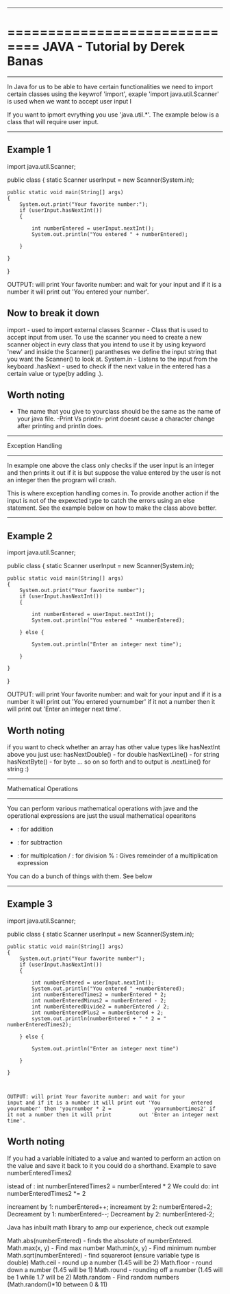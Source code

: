 ******************************
==============================
JAVA - Tutorial by Derek Banas
==============================
******************************

In Java for us to be able to have certain functionalities we need to import certain classes using the keywrof 'import', exaple 'import java.util.Scanner' is used when we want to accept user input I

If you want to ipmort evrything you use 'java.util.*'.
The example below is a class that will require user input.

---------
Example 1
---------

import java.util.Scanner;

public class <classname> 
{
	static Scanner userInput = new Scanner(System.in);

	public static void main(String[] args) 
	{
		System.out.print("Your favorite number:");
		if (userInput.hasNextInt())
		{
			
			int numberEntered = userInput.nextInt();
			System.out.println("You entered " + numberEntered);

		}

	}
}

OUTPUT: will print Your favorite number: and wait for your 				input and if it is a number it will print out 'You entered 		your number'.


Now to break it down
--------------------
import - used to import external classes
Scanner - Class that is used to accept input from user. To use the scanner you need to create a new scanner object in evry class that you intend to use it by using keyword 'new' and inside the Scanner() parantheses we define the input string that you want the Scanner() to look at.
System.in - Listens to the input from the keyboard
.hasNext - used to check if the next value in the entered has a certain value or type(by adding .<type>).

Worth noting
-------------
- The name that you give to yourclass should be the same as the name of your java file.
-Print Vs println- print doesnt cause a character change after printing and println does.


******************
Exception Handling
******************
In example one above the class only checks if the user input is an integer and then prints it out if it is but suppose the value entered by the user is not an integer then the program will crash. 

This is where exception handling comes in. To provide another action if the input is not of the expexcted type to catch the errors using an else statement. See the example below on how to make the class above better.

---------
Example 2
---------


import java.util.Scanner;

public class <classname> 
{
	static Scanner userInput = new Scanner(System.in);

	public static void main(String[] args) 
	{
		System.out.print("Your favorite number");
		if (userInput.hasNextInt())
		{
			
			int numberEntered = userInput.nextInt();
			System.out.println("You entered " +numberEntered);

		} else {
			
			System.out.println("Enter an integer next time");
		
		}

	}
}

OUTPUT: will print Your favorite number: and wait for your 			input and if it is a number it will print out 'You 			entered	yournumber' if it not a number then it will			print out 'Enter an integer next time'.

Worth noting
-------------
if you want to check whether an array has other value types like hasNextInt above you just use:
hasNextDouble() - for double
hasNextLine() - for string
hasNextByte() - for byte
... so on so forth and to output is .nextLine() for string :)

***********************
Mathematical Operations
***********************
You can perform various mathematical operations with jave and the operational expressions are just the usual mathematical opearitons
+ : for addition
- : for subtraction
* : for multiplcation
/ : for division
% : Gives remeinder of a multiplication expression

You can do a bunch of things with them. See below

---------
Example 3
---------
import java.util.Scanner;

public class <classname> 
{
	static Scanner userInput = new Scanner(System.in);

	public static void main(String[] args) 
	{
		System.out.print("Your favorite number");
		if (userInput.hasNextInt())
		{
			
			int numberEntered = userInput.nextInt();
			System.out.println("You entered " +numberEntered);
			int numberEnteredTimes2 = numberEntered * 2;
			int numberEnteredMinus2 = numberEntered - 2;
			int numberEnteredDivide2 = numberEntered / 2;
			int numberEnteredPlus2 = numberEntered + 2;
			system.out.println(numberEntered + " * 2 = " numberEnteredTimes2);
			
		} else {
			
			System.out.println("Enter an integer next time")
		
		}

	}



	OUTPUT: will print Your favorite number: and wait for your 			input and if it is a number it will print out 'You 			entered	yournumber' then 'yournumber * 2 = 				yournumbertimes2' if it not a number then it will print 		out 'Enter an integer next time'.

Worth noting
------------
If you had a variable initiated to a value and wanted to perform an action on the value and save it back to it you could do a shorthand. Example to save numberEnteredTimes2

istead of : int numberEnteredTimes2 = numberEntered * 2
We could do: int numberEnteredTimes2 *= 2

increament by 1: numberEntered++;
increament by 2: numberEntered+2;
Decreament by 1: numberEntered--;
Decreament by 2: numberEntered-2;

Java has inbuilt math library to amp our experience, check out example

Math.abs(numberEntered) - finds the absolute of numberEntered.
Math.max(x, y) - Find max number
Math.min(x, y) - Find minimum number
Math.sqrt(numberEntered) - find squareroot (ensure variable type is double)
Math.ceil - round up a number (1.45 will be 2)
Math.floor - round down a number (1.45 will be 1)
Math.round - rounding off a number (1.45 will be 1 while 1.7 will be 2)
Math.random - Find random numbers (Math.random()*10 between 0 & 11)

